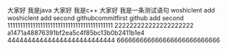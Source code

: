 大家好 我是java
大家好 我是c++
大家好 我是一条测试语句
woshiclent add
woshiclent add second
githubcommitfirst
github add second
111111111111111111111111111111111111111111
222222222222222222222
a1471a48876391bf2ea5c4f85bc13b0b2411b1e4
444444444444444444444444444
666666666666666666666666666

